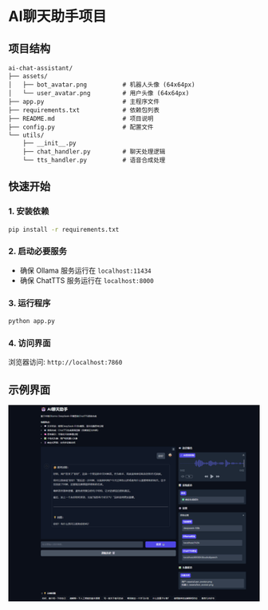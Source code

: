 # AI聊天助手项目

## 项目结构

```
ai-chat-assistant/
├── assets/
│   ├── bot_avatar.png          # 机器人头像 (64x64px)
│   └── user_avatar.png         # 用户头像 (64x64px)
├── app.py                      # 主程序文件
├── requirements.txt            # 依赖包列表
├── README.md                   # 项目说明
├── config.py                   # 配置文件
└── utils/
    ├── __init__.py
    ├── chat_handler.py         # 聊天处理逻辑
    └── tts_handler.py          # 语音合成处理
```

## 快速开始

### 1. 安装依赖
```bash
pip install -r requirements.txt
```

### 2. 启动必要服务
- 确保 Ollama 服务运行在 `localhost:11434`
- 确保 ChatTTS 服务运行在 `localhost:8000`

### 3. 运行程序
```bash
python app.py
```

### 4. 访问界面
浏览器访问: `http://localhost:7860`

## 示例界面

![描述信息](/assets/webui.png)